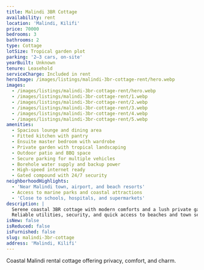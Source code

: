 ```yaml
---
title: Malindi 3BR Cottage
availability: rent
location: 'Malindi, Kilifi'
price: 70000
bedrooms: 3
bathrooms: 2
type: Cottage
lotSize: Tropical garden plot
parking: '2–3 cars, on-site'
yearBuilt: Unknown
tenure: Leasehold
serviceCharge: Included in rent
heroImage: /images/listings/malindi-3br-cottage-rent/hero.webp
images:
  - /images/listings/malindi-3br-cottage-rent/hero.webp
  - /images/listings/malindi-3br-cottage-rent/1.webp
  - /images/listings/malindi-3br-cottage-rent/2.webp
  - /images/listings/malindi-3br-cottage-rent/3.webp
  - /images/listings/malindi-3br-cottage-rent/4.webp
  - /images/listings/malindi-3br-cottage-rent/5.webp
amenities:
  - Spacious lounge and dining area
  - Fitted kitchen with pantry
  - Ensuite master bedroom with wardrobe
  - Private garden with tropical landscaping
  - Outdoor patio and BBQ space
  - Secure parking for multiple vehicles
  - Borehole water supply and backup power
  - High-speed internet ready
  - Gated compound with 24/7 security
neighborhoodHighlights:
  - 'Near Malindi town, airport, and beach resorts'
  - Access to marine parks and coastal attractions
  - 'Close to schools, hospitals, and supermarkets'
description: |
  Serene coastal 3BR cottage with modern comforts and a lush private garden.
  Reliable utilities, security, and quick access to beaches and town services.
isNew: false
isReduced: false
isFurnished: false
slug: malindi-3br-cottage
address: 'Malindi, Kilifi'
---
```

Coastal Malindi rental cottage offering privacy, comfort, and charm.
